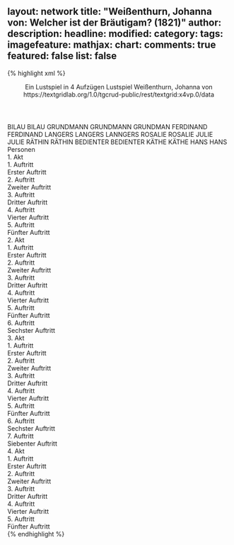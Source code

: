 layout: network
title: "Weißenthurn, Johanna von: Welcher ist der Bräutigam? (1821)"
author:
description:
headline:
modified:
category:
tags:
imagefeature:
mathjax:
chart:
comments: true
featured: false
list: false
---
{% highlight xml %}
<?xml-model href="https://raw.githubusercontent.com/DLiNa/project/master/rules/lina.rnc"?><?xml-model href="https://raw.githubusercontent.com/DLiNa/project/master/rules/lina.sch"?>
<play xmlns="http://lina.digital">
  <header>
    <title>Welcher ist der Bräutigam?</title>
    <subtitle>Ein Lustspiel in 4 Aufzügen</subtitle>
    <genretitle>Lustspiel</genretitle>
    <author>Weißenthurn, Johanna von</author>
    <date type="print" when="1821"/>
    <date type="premiere"/>
    <date type="written"/>
    <source>https://textgridlab.org/1.0/tgcrud-public/rest/textgrid:x4vp.0/data</source>
  </header>
  <personae>
    <character>
      <name>BILAU</name>
      <alias xml:id="bilau">
        <name>BILAU</name>
      </alias>
    </character>
    <character>
      <name>GRUNDMANN</name>
      <alias xml:id="grundmann">
        <name>GRUNDMANN</name>
      </alias>
      <alias xml:id="grundman">
        <name>GRUNDMAN</name>
      </alias>
    </character>
    <character>
      <name>FERDINAND</name>
      <alias xml:id="ferdinand">
        <name>FERDINAND</name>
      </alias>
    </character>
    <character>
      <name>LANGERS</name>
      <alias xml:id="langers">
        <name>LANGERS</name>
      </alias>
      <alias xml:id="lanngers">
        <name>LANNGERS</name>
      </alias>
    </character>
    <character>
      <name>ROSALIE</name>
      <alias xml:id="rosalie">
        <name>ROSALIE</name>
      </alias>
    </character>
    <character>
      <name>JULIE</name>
      <alias xml:id="julie">
        <name>JULIE</name>
      </alias>
    </character>
    <character>
      <name>RÄTHIN</name>
      <alias xml:id="räthin">
        <name>RÄTHIN</name>
      </alias>
    </character>
    <character>
      <name>BEDIENTER</name>
      <alias xml:id="bedienter">
        <name>BEDIENTER</name>
      </alias>
    </character>
    <character>
      <name>KÄTHE</name>
      <alias xml:id="käthe">
        <name>KÄTHE</name>
      </alias>
    </character>
    <character>
      <name>HANS</name>
      <alias xml:id="hans">
        <name>HANS</name>
      </alias>
    </character>
  </personae>
  <text>
    <div>
      <head>Personen</head>
    </div>
    <div>
      <head>1. Akt</head>
      <div>
        <head>1. Auftritt</head>
        <div>
          <head>Erster Auftritt</head>
          <sp who="#bilau">
            <amount n="20" unit="speech_acts"/>
            <amount n="600" unit="words"/>
            <amount n="12" unit="lines"/>
            <amount n="3315" unit="chars"/>
          </sp>
          <sp who="#grundmann">
            <amount n="18" unit="speech_acts"/>
            <amount n="315" unit="words"/>
            <amount n="12" unit="lines"/>
            <amount n="1782" unit="chars"/>
          </sp>
          <sp who="#ferdinand">
            <amount n="1" unit="speech_acts"/>
            <amount n="3" unit="words"/>
            <amount n="1" unit="lines"/>
            <amount n="22" unit="chars"/>
          </sp>
        </div>
      </div>
      <div>
        <head>2. Auftritt</head>
        <div>
          <head>Zweiter Auftritt</head>
          <sp who="#ferdinand">
            <amount n="21" unit="speech_acts"/>
            <amount n="96" unit="words"/>
            <amount n="20" unit="lines"/>
            <amount n="445" unit="chars"/>
          </sp>
          <sp who="#bilau">
            <amount n="19" unit="speech_acts"/>
            <amount n="500" unit="words"/>
            <amount n="11" unit="lines"/>
            <amount n="2742" unit="chars"/>
          </sp>
          <sp who="#grundmann">
            <amount n="2" unit="speech_acts"/>
            <amount n="8" unit="words"/>
            <amount n="2" unit="lines"/>
            <amount n="37" unit="chars"/>
          </sp>
        </div>
      </div>
      <div>
        <head>3. Auftritt</head>
        <div>
          <head>Dritter Auftritt</head>
          <sp who="#grundmann">
            <amount n="34" unit="speech_acts"/>
            <amount n="301" unit="words"/>
            <amount n="31" unit="lines"/>
            <amount n="1621" unit="chars"/>
          </sp>
          <sp who="#ferdinand">
            <amount n="34" unit="speech_acts"/>
            <amount n="297" unit="words"/>
            <amount n="31" unit="lines"/>
            <amount n="1541" unit="chars"/>
          </sp>
        </div>
      </div>
      <div>
        <head>4. Auftritt</head>
        <div>
          <head>Vierter Auftritt</head>
          <sp who="#langers">
            <amount n="33" unit="speech_acts"/>
            <amount n="1244" unit="words"/>
            <amount n="14" unit="lines"/>
            <amount n="6732" unit="chars"/>
          </sp>
          <sp who="#ferdinand">
            <amount n="32" unit="speech_acts"/>
            <amount n="311" unit="words"/>
            <amount n="31" unit="lines"/>
            <amount n="1590" unit="chars"/>
          </sp>
        </div>
      </div>
      <div>
        <head>5. Auftritt</head>
        <div>
          <head>Fünfter Auftritt</head>
          <sp who="#grundmann">
            <amount n="4" unit="speech_acts"/>
            <amount n="55" unit="words"/>
            <amount n="3" unit="lines"/>
            <amount n="292" unit="chars"/>
          </sp>
          <sp who="#ferdinand">
            <amount n="3" unit="speech_acts"/>
            <amount n="35" unit="words"/>
            <amount n="2" unit="lines"/>
            <amount n="183" unit="chars"/>
          </sp>
        </div>
      </div>
    </div>
    <div>
      <head>2. Akt</head>
      <div>
        <head>1. Auftritt</head>
        <div>
          <head>Erster Auftritt</head>
          <sp who="#rosalie">
            <amount n="13" unit="speech_acts"/>
            <amount n="482" unit="words"/>
            <amount n="5" unit="lines"/>
            <amount n="2613" unit="chars"/>
          </sp>
          <sp who="#julie">
            <amount n="12" unit="speech_acts"/>
            <amount n="120" unit="words"/>
            <amount n="11" unit="lines"/>
            <amount n="642" unit="chars"/>
          </sp>
        </div>
      </div>
      <div>
        <head>2. Auftritt</head>
        <div>
          <head>Zweiter Auftritt</head>
          <sp who="#räthin">
            <amount n="9" unit="speech_acts"/>
            <amount n="345" unit="words"/>
            <amount n="3" unit="lines"/>
            <amount n="2092" unit="chars"/>
          </sp>
          <sp who="#rosalie">
            <amount n="7" unit="speech_acts"/>
            <amount n="193" unit="words"/>
            <amount n="5" unit="lines"/>
            <amount n="1007" unit="chars"/>
          </sp>
          <sp who="#julie">
            <amount n="1" unit="speech_acts"/>
            <amount n="4" unit="words"/>
            <amount n="1" unit="lines"/>
            <amount n="21" unit="chars"/>
          </sp>
        </div>
      </div>
      <div>
        <head>3. Auftritt</head>
        <div>
          <head>Dritter Auftritt</head>
          <sp who="#bedienter">
            <amount n="1" unit="speech_acts"/>
            <amount n="20" unit="words"/>
            <amount n="114" unit="chars"/>
          </sp>
          <sp who="#räthin">
            <amount n="2" unit="speech_acts"/>
            <amount n="42" unit="words"/>
            <amount n="1" unit="lines"/>
            <amount n="213" unit="chars"/>
          </sp>
          <sp who="#rosalie">
            <amount n="2" unit="speech_acts"/>
            <amount n="18" unit="words"/>
            <amount n="2" unit="lines"/>
            <amount n="91" unit="chars"/>
          </sp>
          <sp who="#julie">
            <amount n="1" unit="speech_acts"/>
            <amount n="4" unit="words"/>
            <amount n="1" unit="lines"/>
            <amount n="11" unit="chars"/>
          </sp>
        </div>
      </div>
      <div>
        <head>4. Auftritt</head>
        <div>
          <head>Vierter Auftritt</head>
          <sp who="#grundmann">
            <amount n="20" unit="speech_acts"/>
            <amount n="608" unit="words"/>
            <amount n="13" unit="lines"/>
            <amount n="3712" unit="chars"/>
          </sp>
          <sp who="#räthin">
            <amount n="29" unit="speech_acts"/>
            <amount n="336" unit="words"/>
            <amount n="25" unit="lines"/>
            <amount n="1772" unit="chars"/>
          </sp>
          <sp who="#rosalie">
            <amount n="24" unit="speech_acts"/>
            <amount n="488" unit="words"/>
            <amount n="18" unit="lines"/>
            <amount n="2604" unit="chars"/>
          </sp>
          <sp who="#grundman">
            <amount n="1" unit="speech_acts"/>
            <amount n="10" unit="words"/>
            <amount n="1" unit="lines"/>
            <amount n="51" unit="chars"/>
          </sp>
          <sp who="#julie">
            <amount n="1" unit="speech_acts"/>
          </sp>
        </div>
      </div>
      <div>
        <head>5. Auftritt</head>
        <div>
          <head>Fünfter Auftritt</head>
          <sp who="#bedienter">
            <amount n="2" unit="speech_acts"/>
            <amount n="12" unit="words"/>
            <amount n="2" unit="lines"/>
            <amount n="53" unit="chars"/>
          </sp>
          <sp who="#rosalie">
            <amount n="25" unit="speech_acts"/>
            <amount n="206" unit="words"/>
            <amount n="23" unit="lines"/>
            <amount n="1071" unit="chars"/>
          </sp>
          <sp who="#räthin">
            <amount n="8" unit="speech_acts"/>
            <amount n="114" unit="words"/>
            <amount n="7" unit="lines"/>
            <amount n="616" unit="chars"/>
          </sp>
          <sp who="#ferdinand">
            <amount n="19" unit="speech_acts"/>
            <amount n="129" unit="words"/>
            <amount n="18" unit="lines"/>
            <amount n="671" unit="chars"/>
          </sp>
          <sp who="#langers">
            <amount n="28" unit="speech_acts"/>
            <amount n="342" unit="words"/>
            <amount n="24" unit="lines"/>
            <amount n="1855" unit="chars"/>
          </sp>
          <sp who="#lanngers">
            <amount n="1" unit="speech_acts"/>
            <amount n="72" unit="words"/>
            <amount n="404" unit="chars"/>
          </sp>
        </div>
      </div>
      <div>
        <head>6. Auftritt</head>
        <div>
          <head>Sechster Auftritt</head>
          <sp who="#ferdinand">
            <amount n="14" unit="speech_acts"/>
            <amount n="257" unit="words"/>
            <amount n="11" unit="lines"/>
            <amount n="1348" unit="chars"/>
          </sp>
          <sp who="#langers">
            <amount n="27" unit="speech_acts"/>
            <amount n="585" unit="words"/>
            <amount n="18" unit="lines"/>
            <amount n="3272" unit="chars"/>
          </sp>
          <sp who="#rosalie">
            <amount n="18" unit="speech_acts"/>
            <amount n="148" unit="words"/>
            <amount n="16" unit="lines"/>
            <amount n="716" unit="chars"/>
          </sp>
          <sp who="#julie">
            <amount n="4" unit="speech_acts"/>
            <amount n="36" unit="words"/>
            <amount n="4" unit="lines"/>
            <amount n="168" unit="chars"/>
          </sp>
        </div>
      </div>
    </div>
    <div>
      <head>3. Akt</head>
      <div>
        <head>1. Auftritt</head>
        <div>
          <head>Erster Auftritt</head>
          <sp who="#bilau">
            <amount n="17" unit="speech_acts"/>
            <amount n="424" unit="words"/>
            <amount n="12" unit="lines"/>
            <amount n="2224" unit="chars"/>
          </sp>
          <sp who="#grundmann">
            <amount n="16" unit="speech_acts"/>
            <amount n="118" unit="words"/>
            <amount n="15" unit="lines"/>
            <amount n="608" unit="chars"/>
          </sp>
        </div>
      </div>
      <div>
        <head>2. Auftritt</head>
        <div>
          <head>Zweiter Auftritt</head>
          <sp who="#grundmann">
            <amount n="17" unit="speech_acts"/>
            <amount n="142" unit="words"/>
            <amount n="14" unit="lines"/>
            <amount n="790" unit="chars"/>
          </sp>
          <sp who="#käthe">
            <amount n="21" unit="speech_acts"/>
            <amount n="363" unit="words"/>
            <amount n="13" unit="lines"/>
            <amount n="1795" unit="chars"/>
          </sp>
          <sp who="#bilau">
            <amount n="20" unit="speech_acts"/>
            <amount n="203" unit="words"/>
            <amount n="18" unit="lines"/>
            <amount n="1017" unit="chars"/>
          </sp>
        </div>
      </div>
      <div>
        <head>3. Auftritt</head>
        <div>
          <head>Dritter Auftritt</head>
          <sp who="#bilau">
            <amount n="25" unit="speech_acts"/>
            <amount n="246" unit="words"/>
            <amount n="23" unit="lines"/>
            <amount n="1208" unit="chars"/>
          </sp>
          <sp who="#käthe">
            <amount n="24" unit="speech_acts"/>
            <amount n="573" unit="words"/>
            <amount n="14" unit="lines"/>
            <amount n="2912" unit="chars"/>
          </sp>
        </div>
      </div>
      <div>
        <head>4. Auftritt</head>
        <div>
          <head>Vierter Auftritt</head>
          <sp who="#grundmann">
            <amount n="11" unit="speech_acts"/>
            <amount n="69" unit="words"/>
            <amount n="11" unit="lines"/>
            <amount n="358" unit="chars"/>
          </sp>
          <sp who="#bilau">
            <amount n="11" unit="speech_acts"/>
            <amount n="276" unit="words"/>
            <amount n="7" unit="lines"/>
            <amount n="1544" unit="chars"/>
          </sp>
        </div>
      </div>
      <div>
        <head>5. Auftritt</head>
        <div>
          <head>Fünfter Auftritt</head>
          <sp who="#grundmann">
            <amount n="15" unit="speech_acts"/>
            <amount n="80" unit="words"/>
            <amount n="14" unit="lines"/>
            <amount n="398" unit="chars"/>
          </sp>
          <sp who="#käthe">
            <amount n="15" unit="speech_acts"/>
            <amount n="328" unit="words"/>
            <amount n="9" unit="lines"/>
            <amount n="1594" unit="chars"/>
          </sp>
        </div>
      </div>
      <div>
        <head>6. Auftritt</head>
        <div>
          <head>Sechster Auftritt</head>
          <sp who="#ferdinand">
            <amount n="10" unit="speech_acts"/>
            <amount n="154" unit="words"/>
            <amount n="9" unit="lines"/>
            <amount n="790" unit="chars"/>
          </sp>
          <sp who="#grundmann">
            <amount n="15" unit="speech_acts"/>
            <amount n="137" unit="words"/>
            <amount n="14" unit="lines"/>
            <amount n="710" unit="chars"/>
          </sp>
          <sp who="#käthe">
            <amount n="11" unit="speech_acts"/>
            <amount n="269" unit="words"/>
            <amount n="10" unit="lines"/>
            <amount n="1307" unit="chars"/>
          </sp>
        </div>
      </div>
      <div>
        <head>7. Auftritt</head>
        <div>
          <head>Siebenter Auftritt</head>
          <sp who="#ferdinand">
            <amount n="33" unit="speech_acts"/>
            <amount n="271" unit="words"/>
            <amount n="29" unit="lines"/>
            <amount n="1404" unit="chars"/>
          </sp>
          <sp who="#langers">
            <amount n="33" unit="speech_acts"/>
            <amount n="699" unit="words"/>
            <amount n="23" unit="lines"/>
            <amount n="3634" unit="chars"/>
          </sp>
        </div>
      </div>
    </div>
    <div>
      <head>4. Akt</head>
      <div>
        <head>1. Auftritt</head>
        <div>
          <head>Erster Auftritt</head>
          <sp who="#julie">
            <amount n="21" unit="speech_acts"/>
            <amount n="115" unit="words"/>
            <amount n="20" unit="lines"/>
            <amount n="575" unit="chars"/>
          </sp>
          <sp who="#rosalie">
            <amount n="21" unit="speech_acts"/>
            <amount n="397" unit="words"/>
            <amount n="12" unit="lines"/>
            <amount n="2166" unit="chars"/>
          </sp>
        </div>
      </div>
      <div>
        <head>2. Auftritt</head>
        <div>
          <head>Zweiter Auftritt</head>
          <sp who="#langers">
            <amount n="52" unit="speech_acts"/>
            <amount n="1074" unit="words"/>
            <amount n="36" unit="lines"/>
            <amount n="5798" unit="chars"/>
          </sp>
          <sp who="#rosalie">
            <amount n="23" unit="speech_acts"/>
            <amount n="327" unit="words"/>
            <amount n="17" unit="lines"/>
            <amount n="1861" unit="chars"/>
          </sp>
          <sp who="#julie">
            <amount n="44" unit="speech_acts"/>
            <amount n="418" unit="words"/>
            <amount n="36" unit="lines"/>
            <amount n="2228" unit="chars"/>
          </sp>
          <sp who="#ferdinand">
            <amount n="16" unit="speech_acts"/>
            <amount n="70" unit="words"/>
            <amount n="16" unit="lines"/>
            <amount n="341" unit="chars"/>
          </sp>
          <sp who="#rosalie #julie">
            <amount n="1" unit="speech_acts"/>
            <amount n="1" unit="words"/>
            <amount n="1" unit="lines"/>
            <amount n="4" unit="chars"/>
          </sp>
          <sp who="#rosalie #ferdinand">
            <amount n="1" unit="speech_acts"/>
            <amount n="4" unit="words"/>
            <amount n="1" unit="lines"/>
            <amount n="17" unit="chars"/>
          </sp>
        </div>
      </div>
      <div>
        <head>3. Auftritt</head>
        <div>
          <head>Dritter Auftritt</head>
          <sp who="#ferdinand">
            <amount n="5" unit="speech_acts"/>
            <amount n="74" unit="words"/>
            <amount n="4" unit="lines"/>
            <amount n="340" unit="chars"/>
          </sp>
          <sp who="#langers">
            <amount n="5" unit="speech_acts"/>
            <amount n="63" unit="words"/>
            <amount n="4" unit="lines"/>
            <amount n="313" unit="chars"/>
          </sp>
        </div>
      </div>
      <div>
        <head>4. Auftritt</head>
        <div>
          <head>Vierter Auftritt</head>
          <sp who="#räthin">
            <amount n="4" unit="speech_acts"/>
            <amount n="44" unit="words"/>
            <amount n="3" unit="lines"/>
            <amount n="224" unit="chars"/>
          </sp>
          <sp who="#julie">
            <amount n="3" unit="speech_acts"/>
            <amount n="3" unit="words"/>
            <amount n="1" unit="lines"/>
            <amount n="16" unit="chars"/>
          </sp>
          <sp who="#langers">
            <amount n="8" unit="speech_acts"/>
            <amount n="220" unit="words"/>
            <amount n="2" unit="lines"/>
            <amount n="1161" unit="chars"/>
          </sp>
          <sp who="#ferdinand">
            <amount n="2" unit="speech_acts"/>
            <amount n="16" unit="words"/>
            <amount n="2" unit="lines"/>
            <amount n="138" unit="chars"/>
          </sp>
          <sp who="#rosalie">
            <amount n="1" unit="speech_acts"/>
            <amount n="2" unit="words"/>
            <amount n="1" unit="lines"/>
            <amount n="9" unit="chars"/>
          </sp>
          <sp who="#ferdinand #rosalie">
            <amount n="1" unit="speech_acts"/>
            <amount n="1" unit="words"/>
            <amount n="1" unit="lines"/>
            <amount n="4" unit="chars"/>
          </sp>
          <sp who="#julie #langers #ferdinand #rosalie">
            <amount n="1" unit="speech_acts"/>
            <amount n="12" unit="words"/>
            <amount n="1" unit="lines"/>
            <amount n="52" unit="chars"/>
          </sp>
        </div>
      </div>
      <div>
        <head>5. Auftritt</head>
        <div>
          <head>Fünfter Auftritt</head>
          <sp who="#bilau">
            <amount n="19" unit="speech_acts"/>
            <amount n="416" unit="words"/>
            <amount n="15" unit="lines"/>
            <amount n="2127" unit="chars"/>
          </sp>
          <sp who="#ferdinand">
            <amount n="5" unit="speech_acts"/>
            <amount n="29" unit="words"/>
            <amount n="5" unit="lines"/>
            <amount n="140" unit="chars"/>
          </sp>
          <sp who="#langers">
            <amount n="2" unit="speech_acts"/>
            <amount n="13" unit="words"/>
            <amount n="2" unit="lines"/>
            <amount n="67" unit="chars"/>
          </sp>
          <sp who="#grundmann">
            <amount n="3" unit="speech_acts"/>
            <amount n="11" unit="words"/>
            <amount n="3" unit="lines"/>
            <amount n="58" unit="chars"/>
          </sp>
          <sp who="#käthe #rosalie #ferdinand #langers #julie">
            <amount n="3" unit="speech_acts"/>
            <amount n="6" unit="words"/>
            <amount n="3" unit="lines"/>
            <amount n="30" unit="chars"/>
          </sp>
          <sp who="#käthe">
            <amount n="10" unit="speech_acts"/>
            <amount n="80" unit="words"/>
            <amount n="10" unit="lines"/>
            <amount n="390" unit="chars"/>
          </sp>
          <sp who="#hans">
            <amount n="2" unit="speech_acts"/>
            <amount n="7" unit="words"/>
            <amount n="2" unit="lines"/>
            <amount n="35" unit="chars"/>
          </sp>
          <sp who="#hans #käthe #rosalie #ferdinand #langers #julie">
            <amount n="1" unit="speech_acts"/>
            <amount n="4" unit="words"/>
            <amount n="1" unit="lines"/>
            <amount n="24" unit="chars"/>
          </sp>
          <sp who="#räthin">
            <amount n="1" unit="speech_acts"/>
            <amount n="7" unit="words"/>
            <amount n="1" unit="lines"/>
            <amount n="32" unit="chars"/>
          </sp>
          <sp who="#rosalie #julie">
            <amount n="1" unit="speech_acts"/>
            <amount n="3" unit="words"/>
            <amount n="1" unit="lines"/>
            <amount n="12" unit="chars"/>
          </sp>
          <sp who="#langers #ferdinand">
            <amount n="1" unit="speech_acts"/>
            <amount n="3" unit="words"/>
            <amount n="1" unit="lines"/>
            <amount n="11" unit="chars"/>
          </sp>
        </div>
      </div>
    </div>
  </text>
</play>
{% endhighlight %}